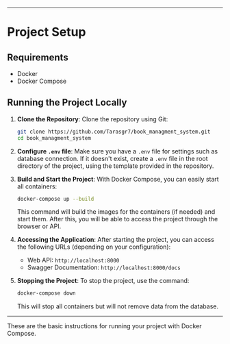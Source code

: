 
---

# Project Setup

## Requirements

- Docker
- Docker Compose

## Running the Project Locally

1. **Clone the Repository**:
   Clone the repository using Git:

   ```bash
   git clone https://github.com/Tarasgr7/book_managment_system.git
   cd book_managment_system
   ```

2. **Configure `.env` file**:
   Make sure you have a `.env` file for settings such as database connection. If it doesn't exist, create a `.env` file in the root directory of the project, using the template provided in the repository.

3. **Build and Start the Project**:
   With Docker Compose, you can easily start all containers:

   ```bash
   docker-compose up --build
   ```

   This command will build the images for the containers (if needed) and start them. After this, you will be able to access the project through the browser or API.

4. **Accessing the Application**:
   After starting the project, you can access the following URLs (depending on your configuration):

   - Web API: `http://localhost:8000`
   - Swagger Documentation: `http://localhost:8000/docs`

5. **Stopping the Project**:
   To stop the project, use the command:

   ```bash
   docker-compose down
   ```

   This will stop all containers but will not remove data from the database.

---

These are the basic instructions for running your project with Docker Compose.
